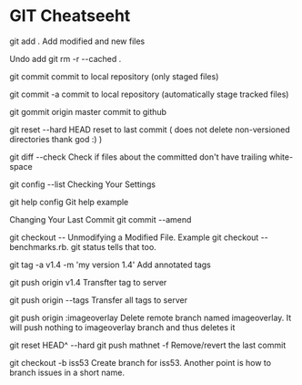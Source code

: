 GIT Cheatseeht
==============

git add .
Add modified and new files

Undo add
git rm -r --cached .

git commit
commit to local repository (only staged files)

git commit -a
commit to local repository (automatically stage tracked files)

git gommit origin master
commit to github

git reset --hard HEAD
reset to last commit ( does not delete non-versioned directories thank god :) )

git diff --check
Check if files about the committed don't have trailing white-space

git config --list
Checking Your Settings

git help config
Git help example

Changing Your Last Commit
git commit --amend

git checkout -- <file>
Unmodifying a Modified File. Example git checkout -- benchmarks.rb. git status tells that too.

git tag -a v1.4 -m 'my version 1.4'
Add annotated tags

git push origin v1.4
Transfter tag to server

git push origin --tags
Transfer all tags to server

git push origin :imageoverlay
Delete remote branch named imageoverlay. It will push nothing to imageoverlay branch and thus deletes it

git reset HEAD^ --hard
git push mathnet -f
Remove/revert the last commit

git checkout -b iss53
Create branch for iss53. Another point is how to branch issues in a short name.